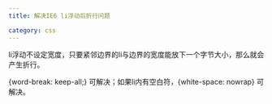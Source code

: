 ```yaml
---
title: 解决IE6 li浮动后折行问题

category: css
---
```

li浮动不设定宽度，只要紧邻边界的li与边界的宽度能放下一个字节大小，那么就会产生折行。

{word-break: keep-all;} 可解决；如果li内有空白符，{white-space: nowrap} 可解决。
